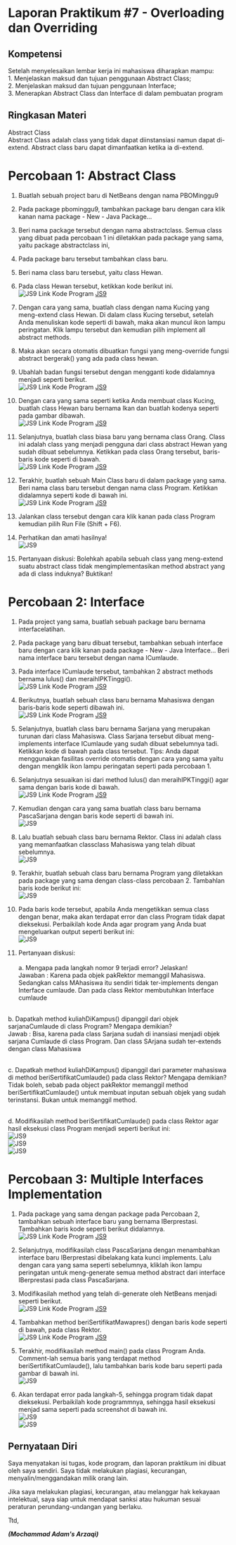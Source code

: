 # Laporan Praktikum #7 - Overloading dan Overriding

## Kompetensi

Setelah menyelesaikan lembar kerja ini mahasiswa diharapkan mampu: 
<br>1. Menjelaskan maksud dan tujuan penggunaan Abstract Class; 
<br>2. Menjelaskan maksud dan tujuan penggunaan Interface; 
<br>3. Menerapkan Abstract Class dan Interface di dalam pembuatan program

## Ringkasan Materi

Abstract Class 
<br>Abstract Class adalah class yang tidak dapat diinstansiasi namun dapat di-extend. Abstract class baru dapat dimanfaatkan ketika ia di-extend.

# Percobaan 1: Abstract Class 

1. Buatlah sebuah project baru di NetBeans dengan nama PBOMinggu9 
2. Pada package pbominggu9, tambahkan package baru dengan cara klik kanan nama package - New - Java Package… 
3. Beri nama package tersebut dengan nama abstractclass. Semua class yang dibuat pada percobaan 1 ini diletakkan pada package yang sama, yaitu package abstractclass ini,
4. Pada package baru tersebut tambahkan class baru. 
5. Beri nama class baru tersebut, yaitu class Hewan.
6. Pada class Hewan tersebut, ketikkan kode berikut ini. 
<br>![JS9](img/hewan.JPG)
Link Kode Program [JS9](../../src/9_Abstract_Class_dan_Interface/Hewan.java)

7. Dengan cara yang sama, buatlah class dengan nama Kucing yang meng-extend class Hewan. Di dalam class Kucing tersebut, setelah Anda menuliskan kode seperti di bawah, maka akan muncul ikon lampu peringatan. Klik lampu tersebut dan kemudian pilih implement all abstract methods. 
8. Maka akan secara otomatis dibuatkan fungsi yang meng-override fungsi abstract bergerak() yang ada pada class hewan. 
9. Ubahlah badan fungsi tersebut dengan mengganti kode didalamnya menjadi seperti berikut.
<br>![JS9](img/kucing.JPG)
Link Kode Program [JS9](../../src/9_Abstract_Class_dan_Interface/Kucing.java)

10. Dengan cara yang sama seperti ketika Anda membuat class Kucing, buatlah class Hewan baru bernama Ikan dan buatlah kodenya seperti pada gambar dibawah.
<br>![JS9](img/ikan.JPG)
Link Kode Program [JS9](../../src/9_Abstract_Class_dan_Interface/Ikan.java)

11. Selanjutnya, buatlah class biasa baru yang bernama class Orang. Class ini adalah class yang menjadi pengguna dari class abstract Hewan yang sudah dibuat sebelumnya. Ketikkan pada class Orang tersebut, baris-baris kode seperti di bawah.
<br>![JS9](img/orang.JPG)
Link Kode Program [JS9](../../src/9_Abstract_Class_dan_Interface/Orang.java)

12. Terakhir, buatlah sebuah Main Class baru di dalam package yang sama. Beri nama class baru tersebut dengan nama class Program. Ketikkan didalamnya seperti kode di bawah ini. 
<br>![JS9](img/program1.JPG)
Link Kode Program [JS9](../../src/9_Abstract_Class_dan_Interface/Program1.java)

13. Jalankan class tersebut dengan cara klik kanan pada class Program kemudian pilih Run File (Shift + F6).
14. Perhatikan dan amati hasilnya!
<br>![JS9](img/percobaan1out.JPG)

15. Pertanyaan diskusi: Bolehkah apabila sebuah class yang meng-extend suatu abstract class tidak mengimplementasikan method abstract yang ada di class induknya? Buktikan!

# Percobaan 2: Interface 

1. Pada project yang sama, buatlah sebuah package baru bernama interfacelatihan. 
2. Pada package yang baru dibuat tersebut, tambahkan sebuah interface baru dengan cara klik kanan pada package - New - Java Interface… Beri nama interface baru tersebut dengan nama ICumlaude. 
3. Pada interface ICumlaude tersebut, tambahkan 2 abstract methods bernama lulus() dan meraihIPKTinggi().
<br>![JS9](img/icumlaude1.JPG)
Link Kode Program [JS9](../../src/9_Abstract_Class_dan_Interface/ICumlaude.java)

4. Berikutnya, buatlah sebuah class baru bernama Mahasiswa dengan baris-baris kode seperti dibawah ini. 
<br>![JS9](img/mahasiswa1.JPG)
Link Kode Program [JS9](../../src/9_Abstract_Class_dan_Interface/Mahasiswa.java)

5. Selanjutnya, buatlah class baru bernama Sarjana yang merupakan turunan dari class Mahasiswa. Class Sarjana tersebut dibuat meng-implements interface ICumlaude yang sudah dibuat sebelumnya tadi. Ketikkan kode di bawah pada class tersebut. Tips: Anda dapat menggunakan fasilitas override otomatis dengan cara yang sama yaitu dengan mengklik ikon lampu peringatan seperti pada percobaan 1. 
6. Selanjutnya sesuaikan isi dari method lulus() dan meraihIPKTinggi() agar sama dengan baris kode di bawah. 
<br>![JS9](img/sarjana1.JPG)
Link Kode Program [JS9](../../src/9_Abstract_Class_dan_Interface/Sarjana.java)

7. Kemudian dengan cara yang sama buatlah class baru bernama PascaSarjana dengan baris kode seperti di bawah ini.
<br>![JS9](img/pascasarjana1.JPG)

8. Lalu buatlah sebuah class baru bernama Rektor. Class ini adalah class yang memanfaatkan classclass Mahasiswa yang telah dibuat sebelumnya.
<br>![JS9](img/rektor1.JPG)

9. Terakhir, buatlah sebuah class baru bernama Program yang diletakkan pada package yang sama dengan class-class percobaan 2. Tambahlan baris kode berikut ini: 
<br>![JS9](img/program2.JPG)

10. Pada baris kode tersebut, apabila Anda mengetikkan semua class dengan benar, maka akan terdapat error dan class Program tidak dapat dieksekusi. Perbaikilah kode Anda agar program yang Anda buat mengeluarkan output seperti berikut ini: 
<br>![JS9](img/percobaan2out.JPG)

11. Pertanyaan diskusi:  
<br>a. Mengapa pada langkah nomor 9 terjadi error? Jelaskan! 
<br>Jawaban : Karena pada objek pakRektor memanggil Mahasiswa. Sedangkan calss MAhasiswa itu sendiri tidak ter-implements dengan Interface cumlaude. Dan pada class Rektor membutuhkan Interface cumlaude

<br>b. Dapatkah method kuliahDiKampus() dipanggil dari objek sarjanaCumlaude di class Program? Mengapa demikian? 
<br>Jawab : Bisa, karena pada class Sarjana sudah di inansiasi menjadi objek sarjana Cumlaude di class Program. Dan class SArjana sudah ter-extends dengan class Mahasiswa

<br>c. Dapatkah method kuliahDiKampus() dipanggil dari parameter mahasiswa di method beriSertifikatCumlaude() pada class Rektor? Mengapa demikian? 
<br>Tidak boleh, sebab pada object pakRektor memanggil method beriSertifikatCumlaude() untuk membuat inputan sebuah objek yang sudah terinstansi. Bukan untuk memanggil method.

<br>d. Modifikasilah method beriSertifikatCumlaude() pada class Rektor agar hasil eksekusi class Program menjadi seperti berikut ini: 
<br>![JS9](img/pertanyaan2D.JPG)
<br>![JS9](img/pertanyaan2DD.JPG)
<br>![JS9](img/pertanyaan2DDD.JPG)

# Percobaan 3: Multiple Interfaces Implementation

1. Pada package yang sama dengan package pada Percobaan 2, tambahkan sebuah interface baru yang bernama IBerprestasi. Tambahkan baris kode seperti berikut didalamnya. 
<br>![JS9](img/iberprestasi.JPG)
Link Kode Program [JS9](../../src/9_Abstract_Class_dan_Interface/IBerprestasi.java)

2. Selanjutnya, modifikasilah class PascaSarjana dengan menambahkan interface baru IBerprestasi dibelakang kata kunci implements. Lalu dengan cara yang sama seperti sebelumnya, kliklah ikon lampu peringatan untuk meng-generate semua method abstract dari interface IBerprestasi pada class PascaSarjana.
3. Modifikasilah method yang telah di-generate oleh NetBeans menjadi seperti berikut. 
<br>![JS9](img/pascasarjana2.JPG)
Link Kode Program [JS9](../../src/9_Abstract_Class_dan_Interface/PascaSarjana.java)

4. Tambahkan method beriSertifikatMawapres() dengan baris kode seperti di bawah, pada class Rektor.
<br>![JS9](img/rektor2.JPG)
Link Kode Program [JS9](../../src/9_Abstract_Class_dan_Interface/Rektor.java)

5. Terakhir, modifikasilah method main() pada class Program Anda. Comment-lah semua baris yang terdapat method beriSertifikatCumlaude(), lalu tambahkan baris kode baru seperti pada gambar di bawah ini. 
<br>![JS9](img/program3.JPG)

6. Akan terdapat error pada langkah-5, sehingga program tidak dapat dieksekusi. Perbaikilah kode programmnya, sehingga hasil eksekusi menjad sama seperti pada screenshot di bawah ini. 
<br>![JS9](img/coba3.JPG)
<br>![JS9](img/coba3.1.JPG)

## Pernyataan Diri

Saya menyatakan isi tugas, kode program, dan laporan praktikum ini dibuat oleh saya sendiri. Saya tidak melakukan plagiasi, kecurangan, menyalin/menggandakan milik orang lain.

Jika saya melakukan plagiasi, kecurangan, atau melanggar hak kekayaan intelektual, saya siap untuk mendapat sanksi atau hukuman sesuai peraturan perundang-undangan yang berlaku.

Ttd,

***(Mochammad Adam's Arzaqi)***